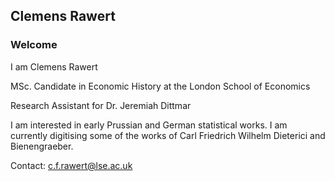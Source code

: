 ## Clemens Rawert

### Welcome

I am Clemens Rawert

MSc. Candidate in Economic History at the London School of Economics

Research Assistant for Dr. Jeremiah Dittmar

I am interested in early Prussian and German statistical works. I am currently digitising some of the works of Carl Friedrich Wilhelm Dieterici and Bienengraeber.

Contact: c.f.rawert@lse.ac.uk


